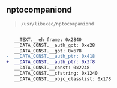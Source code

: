 ## nptocompaniond

> `/usr/libexec/nptocompaniond`

```diff

   __TEXT.__eh_frame: 0x2840
   __DATA_CONST.__auth_got: 0xe28
   __DATA_CONST.__got: 0x678
-  __DATA_CONST.__auth_ptr: 0x418
+  __DATA_CONST.__auth_ptr: 0x3f8
   __DATA_CONST.__const: 0x2248
   __DATA_CONST.__cfstring: 0x1240
   __DATA_CONST.__objc_classlist: 0x178

```
